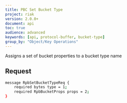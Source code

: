 ```yaml
---
title: PBC Set Bucket Type
project: riak
version: 2.0.0+
document: api
toc: true
audience: advanced
keywords: [api, protocol-buffer, bucket-type]
group_by: "Object/Key Operations"
---
```


Assigns a set of bucket properties to a bucket type name

## Request

```bash
message RpbSetBucketTypeReq {
    required bytes type = 1;
    required RpbBucketProps props = 2;
}
```